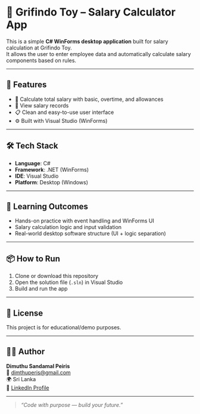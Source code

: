 # 💼 Grifindo Toy – Salary Calculator App

This is a simple **C# WinForms desktop application** built for salary calculation at Grifindo Toy.  
It allows the user to enter employee data and automatically calculate salary components based on rules.

---

## 🚀 Features

- 🧮 Calculate total salary with basic, overtime, and allowances
- 💾 View salary records
- 📋 Clean and easy-to-use user interface
- ⚙ Built with Visual Studio (WinForms)

---

## 🛠️ Tech Stack

- **Language**: C#
- **Framework**: .NET (WinForms)
- **IDE**: Visual Studio
- **Platform**: Desktop (Windows)

---

## 🧠 Learning Outcomes

- Hands-on practice with event handling and WinForms UI  
- Salary calculation logic and input validation  
- Real-world desktop software structure (UI + logic separation)

---

## 📦 How to Run

1. Clone or download this repository
2. Open the solution file (`.sln`) in Visual Studio
3. Build and run the app

---

## 📄 License

This project is for educational/demo purposes.

---

## 🙋‍♂️ Author

**Dimuthu Sandamal Peiris**  
📧 [dimthuperis@gmail.com](mailto:dimthuperis@gmail.com)  
🌍 Sri Lanka  
🔗 [LinkedIn Profile](https://www.linkedin.com/in/sandamal-peiris)

---

> *“Code with purpose — build your future.”*
